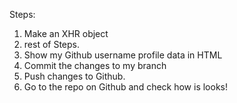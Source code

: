 Steps:

1. Make  an XHR object
2. rest of Steps.
3. Show my Github username profile data in HTML
4. Commit the changes to my branch
5. Push changes to Github.
6. Go to the repo on Github and check how is looks!